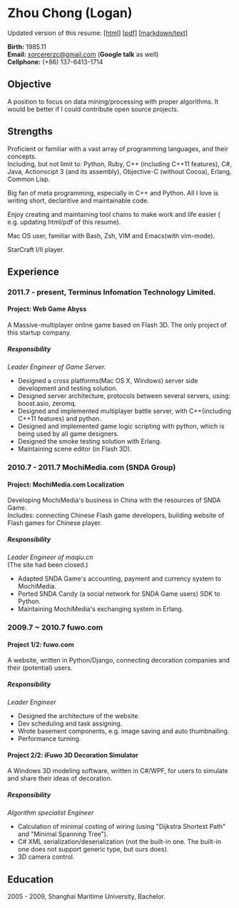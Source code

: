 Zhou Chong (Logan)
===================
Updated version of this resume:
[[html]](http://xorcerer.github.com/resume.html)
[[pdf]](http://xorcerer.github.com/resume.pdf)
[[markdown/text]](http://xorcerer.github.com/resume.md)

**Birth:** 1985.11   
**Email:** xorcererzc@gmail.com (**Google talk** as well)   
**Cellphone:** (+86) 137-6413-1714   



Objective
-----------------------
A position to focus on data mining/processing with proper
algorithms. It would be better if I could contribute open source projects.



Strengths
----------------------
Proficient or familiar with a vast array of programming languages, and
their concepts.    
Including, but not limit to: Python, Ruby, C++ (including C++11 features), C#, Java, Actionscipt 3 (and its assembly), Objective-C (without Cocoa), Erlang, Common Lisp.

Big fan of meta programming, especially in C++ and Python. All I love is writing short, declaritive and maintainable code.

Enjoy creating and maintaining tool chains to make work and life
easier ( e.g. updating html/pdf of this resume).

Mac OS user, familiar with Bash, Zsh, VIM and Emacs(with vim-mode).

StarCraft I/II player.



Experience
---------------------
### 2011.7 - present, Terminus Infomation Technology Limited. ###

#### Project: Web Game Abyss ####

A Massive-multiplayer online
game based on Flash 3D. The only project of this startup company.

##### Responsibility #####

*Leader Engineer of Game Server.*

* Designed a cross platforms(Mac OS X, Windows) server side development
 and testing solution.
* Designed server architecture, protocols between several servers,
using: boost.asio, zeromq.
* Designed and implemented multiplayer battle server, with C++(including
C++11 features) and python.
* Designed and implemented game logic scripting with python, which is being
used by all game designers.
* Designed the smoke testing solution with Erlang.
* Maintaining scene editor (in Flash 3D).


### 2010.7 - 2011.7 MochiMedia.com (SNDA Group) ###

#### Project: MochiMedia.com Localization ###

Developing MochiMedia's business in China with the resources of SNDA
Game.    
Includes: connecting Chinese Flash game developers,  building website
of Flash games for
Chinese player.

##### Responsibility #####

*Leader Engineer of maqiu.cn*   
(The site had been closed.)

* Adapted SNDA Game's accounting, payment and currency system to MochiMedia.
* Ported SNDA Candy (a social network for SNDA Game users) SDK to Python.
* Maintaining MochiMedia's exchanging system in Erlang.


### 2009.7 ~ 2010.7 fuwo.com ###

#### Project 1/2:  fuwo.com ####

A website, written in Python/Django, connecting decoration companies and their (potential)
users.

##### Responsibility #####

*Leader Engineer*

* Designed the architecture of the website.
* Dev scheduling and task assigning.
* Wrote basement components, e.g. image saving and auto thumbnailing.
* Performance turning.


#### Project 2/2: iFuwo 3D Decoration Simulator ####

A Windows 3D modeling software, written in C#/WPF, for users to
simulate and share their ideas of decoration.

##### Responsibility #####

*Algorithm specialist Engineer*

* Calculation of minimal costing of wiring (using "Dijkstra Shortest
  Path" and "Minimal Spanning Tree").
* C# XML serialization/deserialization (not the built-in one. The
built-in one does not support generic type, but ours does).
* 3D camera control.

Education
----------------
2005 - 2009, Shanghai Maritime University, Bachelor.
